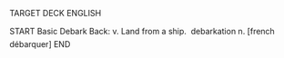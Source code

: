 TARGET DECK
ENGLISH

START
Basic
Debark
Back: v. Land from a ship.  debarkation n. [french débarquer]
END
